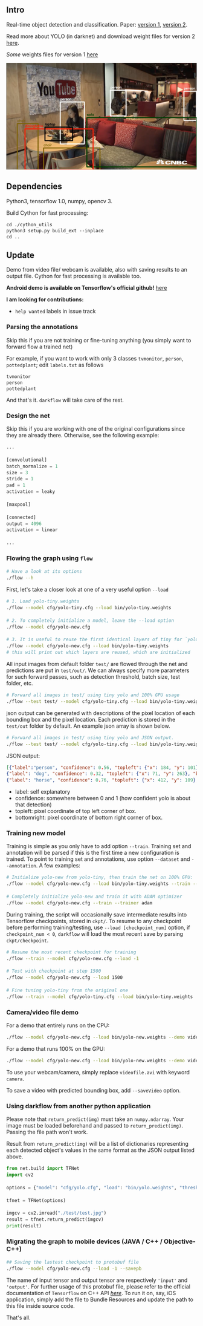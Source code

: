 ## Intro

Real-time object detection and classification. Paper: [version 1](https://arxiv.org/pdf/1506.02640.pdf), [version 2](https://arxiv.org/pdf/1612.08242.pdf).

Read more about YOLO (in darknet) and download weight files for version 2 [here](http://pjreddie.com/darknet/yolo/).

*Some* weights files for version 1 [here](https://drive.google.com/drive/folders/0B1tW_VtY7onidEwyQ2FtQVplWEU)

[![img](preview.png)](demo.gif)

## Dependencies

Python3, tensorflow 1.0, numpy, opencv 3.

Build Cython for fast processing:

```
cd ./cython_utils
python3 setup.py build_ext --inplace
cd ..
```

## Update

Demo from video file/ webcam is available, also with saving results to an output file. Cython for fast processing is available too.

**Android demo is available on Tensorflow's official github!** [here](https://github.com/tensorflow/tensorflow/blob/master/tensorflow/examples/android/src/org/tensorflow/demo/TensorFlowYoloDetector.java)

**I am looking for contributions:**
 - `help wanted` labels in issue track

### Parsing the annotations

Skip this if you are not training or fine-tuning anything (you simply want to forward flow a trained net)

For example, if you want to work with only 3 classes `tvmonitor`, `person`, `pottedplant`; edit `labels.txt` as follows

```
tvmonitor
person
pottedplant
```

And that's it. `darkflow` will take care of the rest.

### Design the net

Skip this if you are working with one of the original configurations since they are already there. Otherwise, see the following example:

```python
...

[convolutional]
batch_normalize = 1
size = 3
stride = 1
pad = 1
activation = leaky

[maxpool]

[connected]
output = 4096
activation = linear

...
```

### Flowing the graph using `flow`

```bash
# Have a look at its options
./flow --h
```

First, let's take a closer look at one of a very useful option `--load`

```bash
# 1. Load yolo-tiny.weights
./flow --model cfg/yolo-tiny.cfg --load bin/yolo-tiny.weights

# 2. To completely initialize a model, leave the --load option
./flow --model cfg/yolo-new.cfg

# 3. It is useful to reuse the first identical layers of tiny for `yolo-new`
./flow --model cfg/yolo-new.cfg --load bin/yolo-tiny.weights
# this will print out which layers are reused, which are initialized
```

All input images from default folder `test/` are flowed through the net and predictions are put in `test/out/`. We can always specify more parameters for such forward passes, such as detection threshold, batch size, test folder, etc.

```bash
# Forward all images in test/ using tiny yolo and 100% GPU usage
./flow --test test/ --model cfg/yolo-tiny.cfg --load bin/yolo-tiny.weights --gpu 1.0
```
json output can be generated with descriptions of the pixel location of each bounding box and the pixel location. Each prediction is stored in the `test/out` folder by default. An example json array is shown below.
```bash
# Forward all images in test/ using tiny yolo and JSON output.
./flow --test test/ --model cfg/yolo-tiny.cfg --load bin/yolo-tiny.weights --json
```
JSON output:
```json
[{"label":"person", "confidence": 0.56, "topleft": {"x": 184, "y": 101}, "bottomright": {"x": 274, "y": 382}},
{"label": "dog", "confidence": 0.32, "topleft": {"x": 71, "y": 263}, "bottomright": {"x": 193, "y": 353}},
{"label": "horse", "confidence": 0.76, "topleft": {"x": 412, "y": 109}, "bottomright": {"x": 592,"y": 337}}]
```
 - label: self explanatory
 - confidence: somewhere between 0 and 1 (how confident yolo is about that detection)
 - topleft: pixel coordinate of top left corner of box.
 - bottomright: pixel coordinate of bottom right corner of box.

### Training new model

Training is simple as you only have to add option `--train`. Training set and annotation will be parsed if this is the first time a new configuration is trained. To point to training set and annotations, use option `--dataset` and `--annotation`. A few examples:

```bash
# Initialize yolo-new from yolo-tiny, then train the net on 100% GPU:
./flow --model cfg/yolo-new.cfg --load bin/yolo-tiny.weights --train --gpu 1.0

# Completely initialize yolo-new and train it with ADAM optimizer
./flow --model cfg/yolo-new.cfg --train --trainer adam
```

During training, the script will occasionally save intermediate results into Tensorflow checkpoints, stored in `ckpt/`. To resume to any checkpoint before performing training/testing, use `--load [checkpoint_num]` option, if `checkpoint_num < 0`, `darkflow` will load the most recent save by parsing `ckpt/checkpoint`.

```bash
# Resume the most recent checkpoint for training
./flow --train --model cfg/yolo-new.cfg --load -1

# Test with checkpoint at step 1500
./flow --model cfg/yolo-new.cfg --load 1500

# Fine tuning yolo-tiny from the original one
./flow --train --model cfg/yolo-tiny.cfg --load bin/yolo-tiny.weights
```

### Camera/video file demo


For a demo that entirely runs on the CPU:

```bash
./flow --model cfg/yolo-new.cfg --load bin/yolo-new.weights --demo videofile.avi
```

For a demo that runs 100% on the GPU:

```bash
./flow --model cfg/yolo-new.cfg --load bin/yolo-new.weights --demo videofile.avi --gpu 1.0
```

To use your webcam/camera, simply replace `videofile.avi` with keyword `camera`.

To save a video with predicted bounding box, add `--saveVideo` option.

### Using darkflow from another python application
Please note that `return_predict(img)` must take an `numpy.ndarray`. Your image must be loaded beforehand and passed to `return_predict(img)`. Passing the file path won't work.

Result from `return_predict(img)` will be a list of dictionaries representing each detected object's values in the same format as the JSON output listed above.

```python
from net.build import TFNet
import cv2

options = {"model": "cfg/yolo.cfg", "load": "bin/yolo.weights", "threshold": 0.1}

tfnet = TFNet(options)

imgcv = cv2.imread("./test/test.jpg")
result = tfnet.return_predict(imgcv)
print(result)
```

### Migrating the graph to mobile devices (JAVA / C++ / Objective-C++)

```bash
## Saving the lastest checkpoint to protobuf file
./flow --model cfg/yolo-new.cfg --load -1 --savepb
```

The name of input tensor and output tensor are respectively `'input'` and `'output'`. For further usage of this protobuf file, please refer to the official documentation of `Tensorflow` on C++ API [_here_](https://www.tensorflow.org/versions/r0.9/api_docs/cc/index.html). To run it on, say, iOS application, simply add the file to Bundle Resources and update the path to this file inside source code.

That's all.
